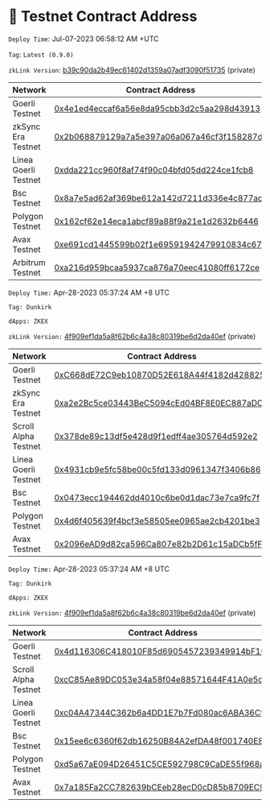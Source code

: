 # 🛬 Testnet Contract Address

`Deploy Time`: Jul-07-2023 06:58:12 AM +UTC

`Tag`: `Latest (0.9.0)`

`zkLink Version`: [b39c90da2b49ec61402d1359a07adf3090f51735](https://github.com/zkLinkProtocol/zklink-periphery/commit/b39c90da2b49ec61402d1359a07adf3090f51735) (private)

<table><thead><tr><th width="266.53846153846155">Network</th><th>Contract Address</th></tr></thead><tbody><tr><td>Goerli Testnet</td><td><a href="https://goerli.etherscan.io/address/0x4e1ed4eccaf6a56e8da95cbb3d2c5aa298d43913">0x4e1ed4eccaf6a56e8da95cbb3d2c5aa298d43913</a></td></tr><tr><td>zkSync Era Testnet</td><td><a href="https://goerli.explorer.zksync.io/address/0x2b068879129a7a5e397a06a067a46cf3f158287d">0x2b068879129a7a5e397a06a067a46cf3f158287d</a></td></tr><tr><td>Linea Goerli Testnet</td><td><a href="https://explorer.goerli.linea.build/address/0xdDa221Cc960f8af74f90c04bfd05dD224CE1FcB8">0xdda221cc960f8af74f90c04bfd05dd224ce1fcb8</a></td></tr><tr><td>Bsc Testnet</td><td><a href="https://testnet.bscscan.com/address/0x8a7e5ad62af369be612a142d7211d336e4c877ac">0x8a7e5ad62af369be612a142d7211d336e4c877ac</a></td></tr><tr><td>Polygon Testnet</td><td><a href="https://mumbai.polygonscan.com/address/0x162cf62e14eca1abcf89a88f9a21e1d2632b6446">0x162cf62e14eca1abcf89a88f9a21e1d2632b6446</a></td></tr><tr><td>Avax Testnet</td><td><a href="https://testnet.snowtrace.io/address/0xe691cd1445599b02f1e69591942479910834c673">0xe691cd1445599b02f1e69591942479910834c673</a></td></tr><tr><td>Arbitrum Testnet</td><td><a href="https://goerli.arbiscan.io/address/0xa216d959bcaa5937ca876a70eec41080ff6172ce">0xa216d959bcaa5937ca876a70eec41080ff6172ce</a></td></tr></tbody></table>



`Deploy Time:` Apr-28-2023 05:37:24 AM +8 UTC

`Tag: Dunkirk`

`dApps: ZKEX`

`zkLink Version:` [4f909ef1da5a8f62b6c4a38c80319be6d2da40ef](https://github.com/zkLinkProtocol/zklink-periphery/commit/4f909ef1da5a8f62b6c4a38c80319be6d2da40ef) (private)

<table><thead><tr><th width="260.53846153846155">Network</th><th>Contract Address</th></tr></thead><tbody><tr><td>Goerli Testnet</td><td><a href="https://goerli.etherscan.io/address/0xC668dE72C9eb10870D52E618A44f4182d428825e">0xC668dE72C9eb10870D52E618A44f4182d428825e</a></td></tr><tr><td>zkSync Era Testnet</td><td><a href="https://goerli.explorer.zksync.io/address/0xa2e2Bc5ce03443BeC5094cEd04BF8E0EC887aDC9">0xa2e2Bc5ce03443BeC5094cEd04BF8E0EC887aDC9</a></td></tr><tr><td>Scroll Alpha Testnet</td><td><a href="https://blockscout.scroll.io/address/0x378de89c13df5e428d9f1edff4ae305764d592e2">0x378de89c13df5e428d9f1edff4ae305764d592e2</a></td></tr><tr><td>Linea Goerli Testnet</td><td><a href="https://explorer.goerli.linea.build/address/0x4931cb9e5fc58be00c5fd133d0961347f3406b86">0x4931cb9e5fc58be00c5fd133d0961347f3406b86</a></td></tr><tr><td>Bsc Testnet</td><td><a href="https://testnet.bscscan.com/address/0x0473ecc194462dd4010c6be0d1dac73e7ca9fc7f">0x0473ecc194462dd4010c6be0d1dac73e7ca9fc7f</a></td></tr><tr><td>Polygon Testnet</td><td><a href="https://mumbai.polygonscan.com/address/0x4d6f405639f4bcf3e58505ee0965ae2cb4201be3">0x4d6f405639f4bcf3e58505ee0965ae2cb4201be3</a></td></tr><tr><td>Avax Testnet</td><td><a href="https://testnet.snowtrace.io/address/0x2096eAD9d82ca596Ca807e82b2D61c15aDCb5fFF">0x2096eAD9d82ca596Ca807e82b2D61c15aDCb5fFF</a></td></tr></tbody></table>



`Deploy Time:` Apr-28-2023 05:37:24 AM +8 UTC

`Tag: Dunkirk`

`dApps: ZKEX`

`zkLink Version:` [4f909ef1da5a8f62b6c4a38c80319be6d2da40ef](https://github.com/zkLinkProtocol/zklink-periphery/commit/4f909ef1da5a8f62b6c4a38c80319be6d2da40ef) (private)

<table><thead><tr><th width="259.82022471910113">Network</th><th>Contract Address</th></tr></thead><tbody><tr><td>Goerli Testnet</td><td><a href="https://goerli.etherscan.io/address/0x4d116306C418010F85d6905457239349914bF1Cd">0x4d116306C418010F85d6905457239349914bF1Cd</a></td></tr><tr><td>Scroll Alpha Testnet</td><td><a href="https://blockscout.scroll.io/address/0xcC85Ae89DC053e34a58f04e88571644F41A0e5c0">0xcC85Ae89DC053e34a58f04e88571644F41A0e5c0</a></td></tr><tr><td>Linea Goerli Testnet</td><td><a href="https://explorer.goerli.linea.build/address/0xc04A47344C362b6a4DD1E7b7Fd080ac6ABA36C95">0xc04A47344C362b6a4DD1E7b7Fd080ac6ABA36C95</a></td></tr><tr><td>Bsc Testnet</td><td><a href="https://testnet.bscscan.com/address/0x15ee6c6360f62db16250B84A2efDA48f001740E8">0x15ee6c6360f62db16250B84A2efDA48f001740E8</a></td></tr><tr><td>Polygon Testnet</td><td><a href="https://mumbai.polygonscan.com/address/0xd5a67aE094D26451C5CE592798C9CaDE55f968aa">0xd5a67aE094D26451C5CE592798C9CaDE55f968aa</a></td></tr><tr><td>Avax Testnet</td><td><a href="https://testnet.snowtrace.io/address/0x7a185Fa2CC782639bCEeb28ecD0cD85b8709EC98">0x7a185Fa2CC782639bCEeb28ecD0cD85b8709EC98</a></td></tr></tbody></table>
